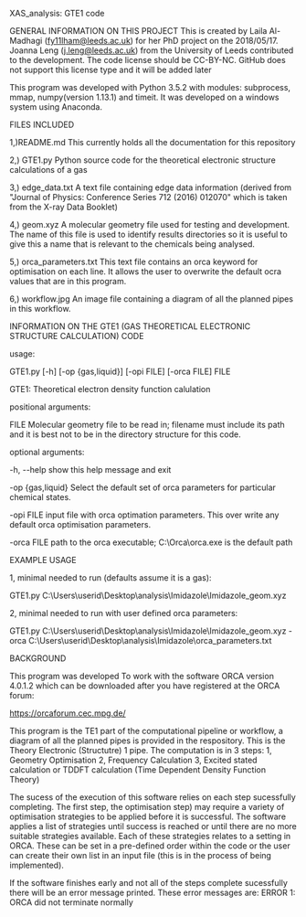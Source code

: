 XAS_analysis: GTE1 code

GENERAL INFORMATION ON THIS PROJECT
This is created by Laila Al-Madhagi (fy11lham@leeds.ac.uk) for her PhD project on the 2018/05/17. Joanna Leng (j.leng@leeds.ac.uk) from the University of Leeds contributed to the development. The code license should be CC-BY-NC. GitHub does not support this license type and it will be added later

This program was developed with Python 3.5.2 with modules: subprocess, mmap, numpy(version 1.13.1) and timeit. It was developed on a windows system using Anaconda.


FILES INCLUDED 

1,)README.md			This currently holds all the documentation for
						this repository

2,) GTE1.py  			Python source code for the theoretical
						electronic structure calculations of a gas
						
3,) edge_data.txt		A text file containing edge data information
						(derived from "Journal of Physics: Conference Series 712 (2016) 012070" which is taken from the X-ray Data Booklet)
						
4,) geom.xyz            A molecular geometry file used for testing 
						and development. The name of this file is used to identify results directories so it is useful to give this a name that is relevant to the chemicals being analysed.
						
5,) orca_parameters.txt This text file contains an orca keyword for
						optimisation on each line. It allows the user to overwrite the default ocra values that are in this program.
						
6,) workflow.jpg 		An image file containing a diagram of all the
						planned pipes in this workflow.


						
INFORMATION ON THE GTE1 (GAS THEORETICAL ELECTRONIC STRUCTURE CALCULATION) CODE

usage: 

GTE1.py [-h] [-op {gas,liquid}] [-opi FILE] [-orca FILE] FILE


GTE1: Theoretical electron density function calulation

positional arguments:

  FILE                Molecular geometry file to be read in; filename must include
                      its path and it is best not to be in the directory structure for this code.

optional arguments:

  -h, --help          show this help message and exit
  
  -op {gas,liquid}  Select the default set of orca parameters for particular
                      chemical states.
					  
  -opi FILE           input file with orca optimation parameters. This over
                      write any default orca optimisation parameters.
					  
  -orca FILE          path to the orca executable; C:\Orca\orca.exe is the
                      default path

EXAMPLE USAGE

1, minimal needed to run (defaults assume it is a gas):

GTE1.py C:\Users\userid\Desktop\analysis\Imidazole\Imidazole_geom.xyz

2, minimal needed to run with user defined orca parameters:

GTE1.py C:\Users\userid\Desktop\analysis\Imidazole\Imidazole_geom.xyz -orca C:\Users\userid\Desktop\analysis\Imidazole\orca_parameters.txt


BACKGROUND

This program was developed To work with the software ORCA version 4.0.1.2 which can be downloaded after you have registered at the ORCA forum:

https://orcaforum.cec.mpg.de/


This program is the TE1 part of the computational pipeline or workflow, a diagram of all the planned pipes is provided in the respository. This is the Theory Electronic (Structutre) 1 pipe. The computation is in 3 steps:
1, Geometry Optimisation 2, Frequency Calculation 3, Excited stated calculation or TDDFT calculation (Time Dependent Density Function Theory)

The sucess of the execution of this software relies on each step sucessfully completing. The first step, the optimisation step) may require a variety of optimisation strategies to be applied before it is successful. The software applies a list of strategies until success is reached or until there are no more suitable strategies available. Each of these strategies relates to a setting in ORCA. These can be set in a pre-defined order within the code or the user can create their own list in an input file (this is in the process of being implemented).

If the software finishes early and not all of the steps complete sucessfully there will be an error message printed. These error messages are:
ERROR 1: ORCA did not terminate normally
